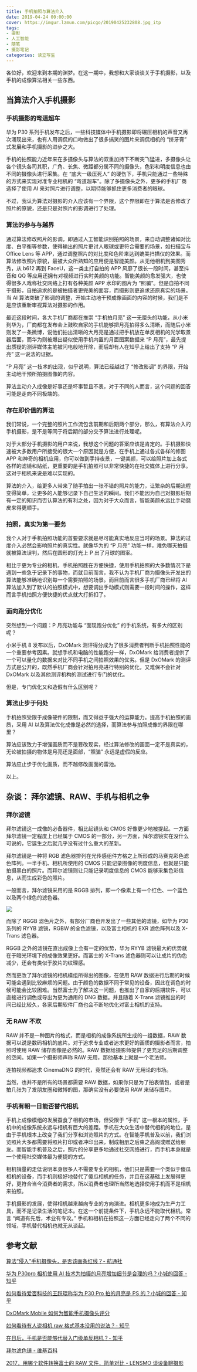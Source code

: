```yaml
---
title: 手机拍照与算法介入
date: 2019-04-24 00:00:00
cover: https://imgur.lzmun.com/picgo/20190425232808.jpg_itp
tags:
- 摄影
- 人工智能
- 随笔
- 摄影笔记
categories: 读立写生
---
```


各位好，欢迎来到本期的渊梦。在这一期中，我想和大家谈谈关于手机摄影，以及手机的成像算法相关一些东西。

## 当算法介入手机摄影

### 手机摄影的弯道超车

华为 P30 系列手机发布之后，一些科技媒体中手机摄影即将碾压相机的声音又再次涌现出来，也有人用调侃的口吻做出了很多搞笑的图片来调侃相机的 “挤牙膏” 式发展和手机摄影的进步之大。

手机的拍照能力近年来在多摄像头与算法的双重加持下不断突飞猛进，多摄像头让各个镜头各司其职，广角、长焦、微距都分属不同的摄像头，色彩和明度信息也由不同的摄像头进行采集。在 “底大一级压死人” 的硬伤下，手机只能通过一些特殊的方式来实现对准专业相机的 “弯道超车”。除了多摄像头之外，更多的手机厂商选择了使用 AI 来对照片进行调整，以期待能够抓住更多消费者的眼球。

不过，我认为算法对摄影的介入应该有一个界限，这个界限即在于算法是否修改了照片的原貌，还是只是对照片的影调进行了处理。

### 算法的参与与越界

通过算法修改照片的影调，即通过人工智能识别拍照的场景，来自动调整诸如对比度、白平衡等参数，使得输出的照片更讨人眼球或更符合需要的场景，如扫描宝与 Office Lens 等 APP，通过调整照片的对比度和色阶来达到媲美扫描仪的效果。而算法修改照片原貌，最被大众所熟知的应用便是智能美颜。从无他相机到美图秀秀，从 b612 再到 FaceU，这一类主打自拍的 APP 风靡了很长一段时间，甚至抖音和 QQ 等应用还拥有对视频进行实时美颜的功能。智能美颜的愈发强大，也使得很多人戏称社交网络上打有各种美颜 APP 水印的图片为 “照骗”。但是自拍不同于摄影，自拍追求的是被拍摄者更完美的面容，而摄影则更追求还原真实的场景。当 AI 算法突破了影调的调整，开始主动地干预成像画面的内容的时候，我们是不是应该重新审视算法对摄影的作用。

最近这段时间，各大手机厂商都在推崇 “手机拍月亮” 这一无厘头的功能，从小米到华为，厂商都在发布会上鼓吹自家的手机能够把月亮拍得多么清晰，而随后小米则发了一条微博，说他们拍出清晰的大月亮是通过把手机放在单反相机的光学取景器后面，而华为则被爆出疑似使用手机内置的月面图案数据来 “P 月亮”，最先提出质疑的测评媒体主笔被闪电般地开除，而后却有人在知乎上给出了支持 “P 月亮” 这一说法的证据。

“P 月亮” 这一技术的出现，似乎说明，算法已经越过了 “修改影调” 的界限，开始主动地干预所拍摄图像的内容。

算法主动介入成像是好事还是坏事暂且不表，对于不同的人而言，这个问题的回答可能是走向不同极端的。

### 存在即价值的算法

我们常说，一个完整的照片工作流包含前期和后期两个部分，那么，有算法介入的手机摄影，是不是等同于将后期的部分交予算法进行处理呢。

对于大部分手机摄影的用户来说，我想这个问题的答案应该是肯定的。手机摄影快速被大多数用户所接受的很大一个原因就是方便，在手机上通过各式各样的修图 APP 和神奇的相机应用，你可以做到手持夜景，一键美颜，可以给照片加上各式各样的滤镜和贴纸，更重要的是手机拍照可以非常快捷的在社交媒体上进行分享。这对于相机来说是难以实现的。

算法的介入，给更多人带来了随手拍出一张不错的照片的能力，让繁杂的后期流程变得简单，让更多的人能够记录下自己生活的瞬间。我们不能因为自己对摄影后期有一定的知识而否认算法的有利之处，因为对于大众而言，智能美颜永远比手动磨皮来得更顺手。

### 拍照，真实为第一要务

我个人对于手机拍照功能的首要要求就是尽可能真实地反应当时的场景。算法的过度介入必然会影响照片的真实性。就像华为的 “P 月亮” 功能一样，难免哪天拍摄就被算法误判，然后在圆形的灯光上 P 出了月球的图案。

相比于更为专业的相机，手机拍照胜在方便快捷，使用手机拍照的大多数情况下是遇到一些急于记录下的事物，而就目前而言，我不认为手机厂商为摄像头开发出的算法能够准确地识别每一个需要拍照的场景。而目前而言很多手机厂商已经将 AI 算法加入到了默认的拍照模式中，想要调出手动模式则需要一段时间的操作，这样而言手机拍照方便快捷的优点就大打折扣了。

### 面向跑分优化

突然想到一个问题：P 月亮功能与 “面现跑分优化” 的手机系统，有多大的区别呢？

小米手机 8 发布以后，DxOMark 测评得分成为了很多消费者判断手机拍照性能的一个重要参考因素。就想手机和电脑的性能跑分一样，DxOMark 给消费者提供了一个可以量化的数据来对比不同手机之间拍照效果的优劣。但是 DxOMark 的测评方式是公开的，既然手机厂商会针对拍月亮进行特别的优化，又难保不会针对 DxOMark 以及其他测评机构的测试进行专门的优化。

但是，专门优化又和造假有什么区别呢？

### 算法止步于何处

手机拍照受限于成像硬件的限制，而又得益于强大的运算能力。提高手机拍照的画质，采用 AI 以及算法优化成像是必然的选择，而算法参与拍照成像的界限在哪里？

算法应该致力于增强画质而不是篡改现实，经过算法修改的画面一定不是真实的，无论被拍摄的物体是月亮还是面部，“照骗” 永远是虚假的反应。

算法应止步于优化画质，而不越修改画面的雷池。

以上。

## 杂谈： 拜尔滤镜、RAW、手机与相机之争

### 拜尔滤镜

拜尔滤镜这一成像的必备器件，相比起镜头和 CMOS 好像更少地被提起。一方面拜尔滤镜一定程度上已经属于 CMOS 的一部分，另一方面，拜尔滤镜实在没什么可说的，它诞生之后就几乎没有过什么重大的革新。

拜尔滤镜是一种将 RGB 滤色器排列在光传感组件方格之上所形成的马赛克彩色滤色阵列。一半手机、相机所使用的 CMOS 只能记录图像的明度信息，也就是只能拍摄黑白的照片。而拜尔滤镜则让只能记录明度信息的 CMOS 能够采集色彩信息，从而生成彩色的照片。

一般而言，拜尔滤镜采用的是 RGGB 排列，即一个像素上有一个红色、一个蓝色以及两个绿色的滤色器。

![](https://imgur.lzmun.com/picgo/20190424121104.png)

而除了 RGGB 滤色片之外，有部分厂商也开发出了一些其他的滤镜，如华为 P30 系列的 RYYB 滤镜，RGBW 的全色滤镜，以及富士相机的 EXR 滤色阵列以及 X-Trans 滤色器。

RGGB 之外的滤镜在直出成像上会有一定的优势，华为 RYYB 滤镜最大的优势就在于暗光环境下的成像效果更好。而富士的 X-Trans 滤色器则可以让成片的伪色减少，还会有类似于胶片的纹理感。

然而更改了拜尔滤镜的相机模组所得出的图像，在使用 RAW 数据进行后期的时候可能会遇到比较麻烦的问题。由于颜色的数据不同于常见的设备，因此在调色的时候可能会比较困难。当然富士为了解决这一问题，也推出了自家的后期软件，可以直接进行调色或导出为更为通用的 DNG 数据。并且随着 X-Trans 滤镜推出的时间已经比较久，各家后期软件厂商也会不断地优化对富士相机的支持。

### 无 RAW 不欢

RAW 并不是一种图片的格式，而是相机的成像系统所生成的一组数据，RAW 数据可以说是数码相机的底片。对于追求专业或者追求更好的画质的摄影者而言，拍照时使用 RAW 储存图像是必然的。RAW 数据给摄影师提供了更充足的后期调整的空间。如果一个摄影师声称 RAW 无用，那他基本上就是一个老法师。

连拍视频都追求 CinemaDNG 的时代，竟然还会有 RAW 无用论的市场。

当然，也并不是所有的场景都需要 RAW 数据，如果你只是为了拍表情包，或者是拍几张为了发朋友圈和微博的图，那确实没有必要使用 RAW 来储存图片。

### 手机有朝一日能否替代相机

手机上成像模组的发展蚕食了相机的市场，但受限于 “手机” 这一根本的属性，手机中的成像系统永远与相机有巨大的差距。手机在大众生活中替代相机的地位，是由于手机根本上改变了我们分享和浏览照片的方式。在智能手机普及以前，我们浏览照片大多都需要将照片打印或者冲印出来，制成相册之后束之高阁或赠送给朋友。而智能手机普及之后，照片的分享更多地通过社交网络进行，而手机本身就是一个使用社交媒体最为便捷的方式。

相机销量的走低说明本身很多人不需要专业的相机，他们只是需要一个类似于傻瓜相机的设备，而手机则极好地替代了傻瓜相机的任务，并且在这基础上发展得更好，更符合当今消费者的需求，所以消费者也理所当然地选择使用手机而不是相机来拍照。

手机摄影的发展，使得相机越来越向专业的方向演进。相机更多地成为生产力工具，而不是记录生活的笔记本。在这一个前提条件下，手机永远不能取代相机。常言 “闻道有先后，术业有专攻。” 手机和相机在拍照这一方面已经走向了两个不同的领域，手机替代相机也就无从谈起。

## 参考文献

[算法“侵入”手机摄像头，是否该画条红线？- 航通社](http://mp.weixin.qq.com/s?__biz=MjM5Mjg1ODIxMQ==&mid=2650660418&idx=1&sn=3636145ab51ae38464fb22ea971d1691&chksm=be96974e89e11e580f7115dfde9a7f1c1a2acecb474adeb3b79468498d6fdeadd7436889936d&mpshare=1&scene=23&srcid=0423wcCtiEgzlC9MWvB3SR4W#rd
)

[华为 P30pro 相机使用 AI 技术为拍摄的月亮增加细节是合理的吗？小城的回答 - 知乎](https://www.zhihu.com/question/320601201/answer/660149024)

[如何看待爱否科技的王跃琨称华为 P30 Pro 拍的月亮是 PS 的？小城的回答 - 知乎](https://www.zhihu.com/question/319986727/answer/652664005)

[DxOMark Mobile 如何为智能手机摄像头评分](https://www.dxomark.com/cn/how-dxomark-mobile-scores-smartphone-cameras/)

[如何看待有人说相机 raw 格式基本没用的说法？- 知乎](https://www.zhihu.com/question/320196403)

[在日后，手机是否能够代替入门级单反相机？- 知乎](https://www.zhihu.com/question/36397412)

[拜尔滤色镜 - 维基百科](https://zh.wikipedia.org/wiki/%E6%8B%9C%E7%88%BE%E6%BF%BE%E8%89%B2%E9%8F%A1)

[2017，用哪个软件转换富士的 RAW 文件，简单对比 - LENSMO 谈设备聊摄影](http://lensmo.com/post-production/fujifilm-raw-converter-compared-2017/)
